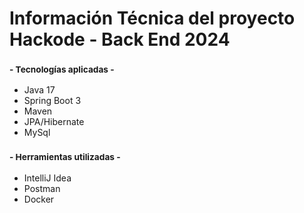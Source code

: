 

  # Información Técnica del proyecto Hackode - Back End 2024
  
  ### <sub> - Tecnologías aplicadas - </sub>
  
  - Java 17
  - Spring Boot 3
  - Maven
  - JPA/Hibernate
  - MySql

  ### <sub> - Herramientas utilizadas - </sub>

  - IntelliJ Idea
  - Postman
  - Docker


